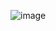 ![image](https://github.com/Laxmisneha05/login_register/assets/113546595/0ef42757-2a23-43c7-b5ff-e4a1f80bd356)
